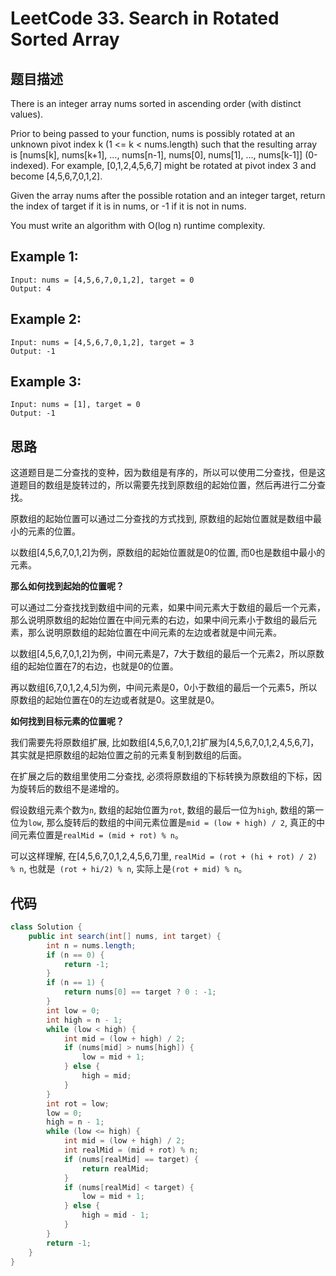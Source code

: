 # LeetCode 33. Search in Rotated Sorted Array
## 题目描述
There is an integer array nums sorted in ascending order (with distinct values).

Prior to being passed to your function, nums is possibly rotated at an unknown pivot index k (1 <= k < nums.length) such that the resulting array is [nums[k], nums[k+1], ..., nums[n-1], nums[0], nums[1], ..., nums[k-1]] (0-indexed). For example, [0,1,2,4,5,6,7] might be rotated at pivot index 3 and become [4,5,6,7,0,1,2].

Given the array nums after the possible rotation and an integer target, return the index of target if it is in nums, or -1 if it is not in nums.

You must write an algorithm with O(log n) runtime complexity.

 ## Example 1:
```
Input: nums = [4,5,6,7,0,1,2], target = 0
Output: 4
```
## Example 2:
```
Input: nums = [4,5,6,7,0,1,2], target = 3
Output: -1
```
## Example 3:
```
Input: nums = [1], target = 0
Output: -1
```
## 思路
这道题目是二分查找的变种，因为数组是有序的，所以可以使用二分查找，但是这道题目的数组是旋转过的，所以需要先找到原数组的起始位置，然后再进行二分查找。

原数组的起始位置可以通过二分查找的方式找到, 原数组的起始位置就是数组中最小的元素的位置。

以数组[4,5,6,7,0,1,2]为例，原数组的起始位置就是0的位置, 而0也是数组中最小的元素。

**那么如何找到起始的位置呢？**

可以通过二分查找找到数组中间的元素，如果中间元素大于数组的最后一个元素，那么说明原数组的起始位置在中间元素的右边，如果中间元素小于数组的最后元素，那么说明原数组的起始位置在中间元素的左边或者就是中间元素。

以数组[4,5,6,7,0,1,2]为例，中间元素是7，7大于数组的最后一个元素2，所以原数组的起始位置在7的右边，也就是0的位置。

再以数组[6,7,0,1,2,4,5]为例，中间元素是0，0小于数组的最后一个元素5，所以原数组的起始位置在0的左边或者就是0。这里就是0。

**如何找到目标元素的位置呢？**

我们需要先将原数组扩展, 比如数组[4,5,6,7,0,1,2]扩展为[4,5,6,7,0,1,2,4,5,6,7]，其实就是把原数组的起始位置之前的元素复制到数组的后面。

在扩展之后的数组里使用二分查找, 必须将原数组的下标转换为原数组的下标，因为旋转后的数组不是递增的。

假设数组元素个数为`n`, 数组的起始位置为`rot`, 数组的最后一位为`high`, 数组的第一位为`low`, 
那么旋转后的数组的中间元素位置是`mid = (low + high) / 2`, 真正的中间元素位置是`realMid = (mid + rot) % n`。

可以这样理解, 在[4,5,6,7,0,1,2,4,5,6,7]里, `realMid = (rot + (hi + rot) / 2) % n`, 也就是` (rot + hi/2) % n`, 实际上是`(rot + mid) % n`。

## 代码
```java
class Solution {
    public int search(int[] nums, int target) {
        int n = nums.length;
        if (n == 0) {
            return -1;
        }
        if (n == 1) {
            return nums[0] == target ? 0 : -1;
        }
        int low = 0;
        int high = n - 1;
        while (low < high) {
            int mid = (low + high) / 2;
            if (nums[mid] > nums[high]) {
                low = mid + 1;
            } else {
                high = mid;
            }
        }
        int rot = low;
        low = 0;
        high = n - 1;
        while (low <= high) {
            int mid = (low + high) / 2;
            int realMid = (mid + rot) % n;
            if (nums[realMid] == target) {
                return realMid;
            }
            if (nums[realMid] < target) {
                low = mid + 1;
            } else {
                high = mid - 1;
            }
        }
        return -1;
    }
}
```